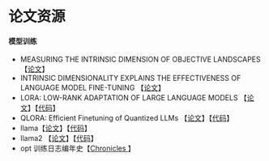 # 论文资源

#### 模型训练
- MEASURING THE INTRINSIC DIMENSION OF OBJECTIVE LANDSCAPES 【[论文](https://arxiv.org/pdf/1804.08838.pdf)】
- INTRINSIC DIMENSIONALITY EXPLAINS THE EFFECTIVENESS OF LANGUAGE MODEL FINE-TUNING 【[论文](https://arxiv.org/pdf/2012.13255.pdf)】
- LORA: LOW-RANK ADAPTATION OF LARGE LANGUAGE MODELS 【[论文](https://arxiv.org/pdf/2106.09685.pdf)】【[代码](https://github.com/microsoft/LoRA)】
- QLORA: Efficient Finetuning of Quantized LLMs 【[论文](https://arxiv.org/pdf/2305.14314v1.pdf)】【[代码](https://github.com/artidoro/qlora)】
- llama【[论文](https://arxiv.org/pdf/2302.13971v1.pdf)】【[代码](https://github.com/facebookresearch/llama/tree/llama_v1)】
- llama2 【[论文](https://ai.meta.com/research/publications/llama-2-open-foundation-and-fine-tuned-chat-models/)】【[代码](https://github.com/facebookresearch/llama)】
- opt 训练日志编年史【[Chronicles ](https://github.com/facebookresearch/metaseq/blob/main/projects/OPT/chronicles/README.md)】
